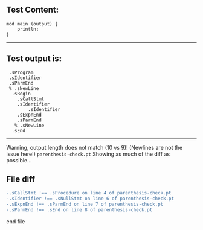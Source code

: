
Test Content: 
-------------------------
```
mod main (output) {
    println;
}
```
------------------------
Test output is: 
-------------------------
```
 .sProgram
 .sIdentifier
 .sParmEnd
 % .sNewLine
  .sBegin
    .sCallStmt
    .sIdentifier
        .sIdentifier
    .sExpnEnd
    .sParmEnd
   % .sNewLine
  .sEnd

```
------------------------
Warning, output length does not match (10 vs 9)!  (Newlines are not the issue here!) `parenthesis-check.pt`
Showing as much of the diff as possible...

File diff
-------------------------
```diff
-.sCallStmt !== .sProcedure on line 4 of parenthesis-check.pt
-.sIdentifier !== .sNullStmt on line 6 of parenthesis-check.pt
-.sExpnEnd !== .sParmEnd on line 7 of parenthesis-check.pt
-.sParmEnd !== .sEnd on line 8 of parenthesis-check.pt

```
end file
